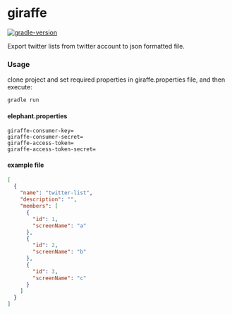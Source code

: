 # giraffe

[![gradle-version](https://img.shields.io/badge/gradle-5.5.1-brightgreen)](https://img.shields.io/badge/gradle-5.5.1-brightgreen)

Export twitter lists from twitter account to json formatted file. 

### Usage
clone project and set required properties in giraffe.properties file, and then execute: 

```groovy
gradle run
```

#### elephant.properties

```properties
giraffe-consumer-key=
giraffe-consumer-secret=
giraffe-access-token=
giraffe-access-token-secret=
```

#### example file

```json
[
  {
    "name": "twitter-list",
    "description": "",
    "members": [
      {
        "id": 1,
        "screenName": "a"
      },
      {
        "id": 2,
        "screenName": "b"
      },
      {
        "id": 3,
        "screenName": "c"
      }
    ]
  }
]
```